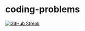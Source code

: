 # coding-problems

[![GitHub Streak](https://github-readme-streak-stat.herokuapp.com/?user=CatalanCabbage&theme=dark)](https://github.com/CatalanCabbage)
 

